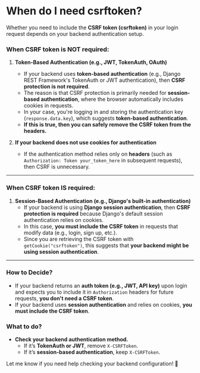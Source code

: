 # When do I need csrftoken?

Whether you need to include the **CSRF token (csrftoken)** in your login request depends on your backend authentication setup.

### When **CSRF token** is **NOT required**:
1. **Token-Based Authentication (e.g., JWT, TokenAuth, OAuth)**
   - If your backend uses **token-based authentication** (e.g., Django REST Framework's TokenAuth or JWT authentication), then **CSRF protection is not required**.
   - The reason is that CSRF protection is primarily needed for **session-based authentication**, where the browser automatically includes cookies in requests.
   - In your case, you're logging in and storing the authentication key (`response.data.key`), which suggests **token-based authentication**. 
   - **If this is true, then you can safely remove the CSRF token from the headers.**

2. **If your backend does not use cookies for authentication**
   - If the authentication method relies only on **headers** (such as `Authorization: Token your_token_here` in subsequent requests), then CSRF is unnecessary.

---

### When **CSRF token** **IS required**:
1. **Session-Based Authentication (e.g., Django's built-in authentication)**
   - If your backend is using **Django session authentication**, then **CSRF protection is required** because Django's default session authentication relies on cookies.
   - In this case, **you must include the CSRF token** in requests that modify data (e.g., login, sign up, etc.).
   - Since you are retrieving the CSRF token with `getCookie("csrftoken")`, this suggests that **your backend might be using session authentication**.

---

### How to Decide?
- If your backend returns an **auth token (e.g., JWT, API key)** upon login and expects you to include it in `Authorization` headers for future requests, **you don't need a CSRF token**.
- If your backend uses **session authentication** and relies on cookies, **you must include the CSRF token**.

### What to do?
- **Check your backend authentication method.**
  - If it’s **TokenAuth or JWT**, remove `X-CSRFToken`.
  - If it’s **session-based authentication**, keep `X-CSRFToken`.

Let me know if you need help checking your backend configuration! 🚀